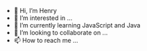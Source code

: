 - 👋 Hi, I’m Henry
- 👀 I’m interested in ...
- 🌱 I’m currently learning JavaScript and Java
- 💞️ I’m looking to collaborate on ...
- 📫 How to reach me ...

<!---
YRNEHENRY/YRNEHENRY is a ✨ special ✨ repository because its `README.md` (this file) appears on your GitHub profile.
You can click the Preview link to take a look at your changes.
--->
